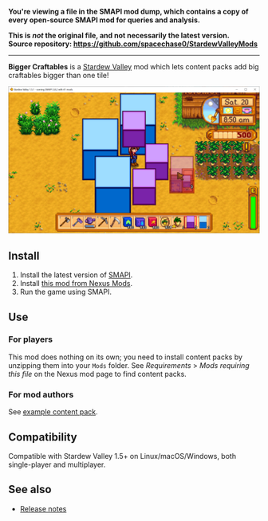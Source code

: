 **You're viewing a file in the SMAPI mod dump, which contains a copy of every open-source SMAPI mod
for queries and analysis.**

**This is _not_ the original file, and not necessarily the latest version.**  
**Source repository: https://github.com/spacechase0/StardewValleyMods**

----

**Bigger Craftables** is a [Stardew Valley](http://stardewvalley.net/) mod which lets content packs
add big craftables bigger than one tile!

![](screenshot.png)

## Install
1. Install the latest version of [SMAPI](https://smapi.io).
2. Install [this mod from Nexus Mods](http://www.nexusmods.com/stardewvalley/mods/7530).
3. Run the game using SMAPI.

## Use
### For players
This mod does nothing on its own; you need to install content packs by unzipping them into your
`Mods` folder. See _Requirements_ > _Mods requiring this file_ on the Nexus mod page to find
content packs.

### For mod authors
See [example content pack](https://spacechase0.com/files/sdvmod/BiggerCraftables.Example.zip).

## Compatibility
Compatible with Stardew Valley 1.5+ on Linux/macOS/Windows, both single-player and multiplayer.

## See also
* [Release notes](release-notes.md)
